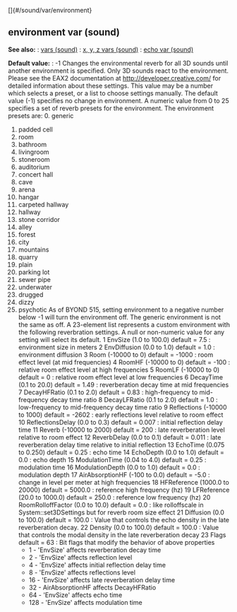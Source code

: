 []{#/sound/var/environment}
  ## environment var (sound)
  **See also:**
  :   [vars (sound)](ref/sound/var)
  :   [x, y, z vars (sound)](ref/sound/var/xyz)
  :   [echo var (sound)](ref/sound/var/echo)
  <!-- -->
  **Default value:**
  :   -1
  Changes the environmental reverb for all 3D sounds until another
  environment is specified. Only 3D sounds react to the environment.
  Please see the EAX2 documentation at http://developer.creative.com/ for
  detailed information about these settings.
  This value may be a number which selects a preset, or a list to choose
  settings manually. The default value (-1) specifies no change in
  environment. A numeric value from 0 to 25 specifies a set of reverb
  presets for the environment. The environment presets are:
  0.  generic
  1.  padded cell
  2.  room
  3.  bathroom
  4.  livingroom
  5.  stoneroom
  6.  auditorium
  7.  concert hall
  8.  cave
  9.  arena
  10. hangar
  11. carpeted hallway
  12. hallway
  13. stone corridor
  14. alley
  15. forest
  16. city
  17. mountains
  18. quarry
  19. plain
  20. parking lot
  21. sewer pipe
  22. underwater
  23. drugged
  24. dizzy
  25. psychotic
  As of BYOND 515, setting environment to a negative number below -1 will
  turn the environment off. The generic environment is not the same as
  off.
  A 23-element list represents a custom environment with the following
  reverbration settings. A null or non-numeric value for any setting will
  select its default.
  1 EnvSize (1.0 to 100.0) default = 7.5
  :   environment size in meters
  2 EnvDiffusion (0.0 to 1.0) default = 1.0
  :   environment diffusion
  3 Room (-10000 to 0) default = -1000
  :   room effect level (at mid frequencies)
  4 RoomHF (-10000 to 0) default = -100
  :   relative room effect level at high frequencies
  5 RoomLF (-10000 to 0) default = 0
  :   relative room effect level at low frequencies
  6 DecayTime (0.1 to 20.0) default = 1.49
  :   reverberation decay time at mid frequencies
  7 DecayHFRatio (0.1 to 2.0) default = 0.83
  :   high-frequency to mid-frequency decay time ratio
  8 DecayLFRatio (0.1 to 2.0) default = 1.0
  :   low-frequency to mid-frequency decay time ratio
  9 Reflections (-10000 to 1000) default = -2602
  :   early reflections level relative to room effect
  10 ReflectionsDelay (0.0 to 0.3) default = 0.007
  :   initial reflection delay time
  11 Reverb (-10000 to 2000) default = 200
  :   late reverberation level relative to room effect
  12 ReverbDelay (0.0 to 0.1) default = 0.011
  :   late reverberation delay time relative to initial reflection
  13 EchoTime (0.075 to 0.250) default = 0.25
  :   echo time
  14 EchoDepth (0.0 to 1.0) default = 0.0
  :   echo depth
  15 ModulationTime (0.04 to 4.0) default = 0.25
  :   modulation time
  16 ModulationDepth (0.0 to 1.0) default = 0.0
  :   modulation depth
  17 AirAbsorptionHF (-100 to 0.0) default = -5.0
  :   change in level per meter at high frequencies
  18 HFReference (1000.0 to 20000) default = 5000.0
  :   reference high frequency (hz)
  19 LFReference (20.0 to 1000.0) default = 250.0
  :   reference low frequency (hz)
  20 RoomRolloffFactor (0.0 to 10.0) default = 0.0
  :   like rolloffscale in System::set3DSettings but for reverb room size
      effect
  21 Diffusion (0.0 to 100.0) default = 100.0
  :   Value that controls the echo density in the late reverberation
      decay.
  22 Density (0.0 to 100.0) default = 100.0
  :   Value that controls the modal density in the late reverberation
      decay
  23 Flags default = 63
  :   Bit flags that modify the behavior of above properties
      -   1 - \'EnvSize\' affects reverberation decay time
      -   2 - \'EnvSize\' affects reflection level
      -   4 - \'EnvSize\' affects initial reflection delay time
      -   8 - \'EnvSize\' affects reflections level
      -   16 - \'EnvSize\' affects late reverberation delay time
      -   32 - AirAbsorptionHF affects DecayHFRatio
      -   64 - \'EnvSize\' affects echo time
      -   128 - \'EnvSize\' affects modulation time